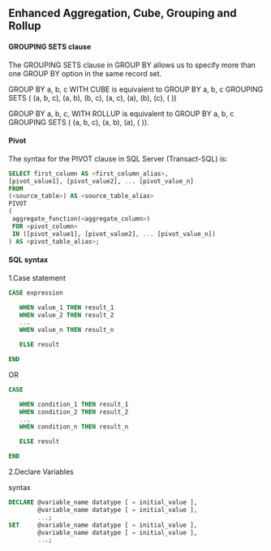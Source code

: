 ## Enhanced Aggregation, Cube, Grouping and Rollup

#### GROUPING SETS clause

The GROUPING SETS clause in GROUP BY allows us to specify more than one GROUP BY option in the same record set.

GROUP BY a, b, c WITH CUBE is equivalent to 
	GROUP BY a, b, c GROUPING SETS ( (a, b, c), (a, b), (b, c), (a, c), (a), (b), (c), ( ))

GROUP BY a, b, c, WITH ROLLUP is equivalent to
	GROUP BY a, b, c GROUPING SETS ( (a, b, c), (a, b), (a), ( )).

#### Pivot

The syntax for the PIVOT clause in SQL Server (Transact-SQL) is:
```sql
SELECT first_column AS <first_column_alias>,
[pivot_value1], [pivot_value2], ... [pivot_value_n]
FROM 
(<source_table>) AS <source_table_alias>
PIVOT 
(
 aggregate_function(<aggregate_column>)
 FOR <pivot_column>
 IN ([pivot_value1], [pivot_value2], ... [pivot_value_n])
) AS <pivot_table_alias>;
```

#### SQL syntax

1.Case statement

```sql
CASE expression

   WHEN value_1 THEN result_1
   WHEN value_2 THEN result_2
   ...
   WHEN value_n THEN result_n

   ELSE result

END
```

OR

```sql
CASE

   WHEN condition_1 THEN result_1
   WHEN condition_2 THEN result_2
   ...
   WHEN condition_n THEN result_n

   ELSE result

END
```

2.Declare Variables

syntax
```sql
DECLARE @variable_name datatype [ = initial_value ],
        @variable_name datatype [ = initial_value ],
        ...;
SET     @variable_name datatype [ = initial_value ],
        @variable_name datatype [ = initial_value ],
        ...;
```

